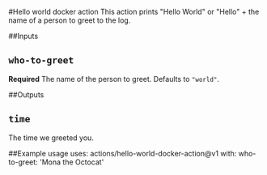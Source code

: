 #Hello world docker action
This action prints "Hello World" or "Hello" + the name of a person to greet to the log.

##Inputs

## `who-to-greet`

**Required** The name of the person to greet. Defaults to `"world"`.

##Outputs

## `time`

The time we greeted you.

##Example usage
uses: actions/hello-world-docker-action@v1
with:
  who-to-greet: 'Mona the Octocat'


